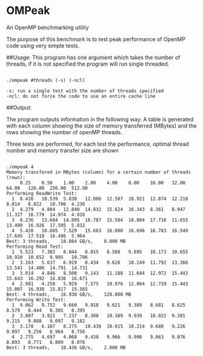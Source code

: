 OMPeak
======

An OpenMP benchmarking utility

The purpose of this benchmark is to test peak performance of OpenMP code using very simple tests. 


##Usage:
This program has one argument which takes the number of threads, if it is not specified the program will run single threaded. 

~~~

./ompeak #threads (-s) (-ncl)

-s: run a single test with the number of threads specified
-ncl: do not force the code to use an entire cache line

~~~

##Output:

The program outputs information in the following way:
A table is generated with each column showing the size of memory transferred (MBytes) and the rows showing the number of openMP threads.

Three tests are performed, for each test the performance, optimal thread number and memory transfer size are shown

~~~

./ompeak 4
Memory transfered in MBytes (column) for a certain number of threads (rows): 
   	 0.25	 0.50	 1.00	 2.00	 4.00	 8.00	 16.00	 32.00	 64.00	 128.00	 256.00	 512.00	
Performing ReadWrite Test: 
  1	 8.416	 10.539	 5.838	 12.006	 12.587	 10.921	 12.874	 12.218	 8.814	 8.822	 10.706	 4.236	
  2	 4.279	 4.804	 12.840	 14.832	 15.624	 16.343	 8.361	 8.947	 11.327	 16.779	 14.974	 4.916	
  3	 8.236	 13.684	 14.805	 16.787	 15.584	 18.084	 17.716	 11.655	 13.499	 16.926	 17.505	 5.832	
  4	 5.428	 10.685	 7.529	 15.663	 16.600	 16.696	 16.783	 16.549	 17.645	 17.518	 16.486	 5.964	
Best: 3 threads, 	18.084 GB/s, 	8.000 MB 
Performing Read Test: 
  1	 5.523	 7.302	 8.044	 8.015	 8.508	 9.695	 10.173	 10.655	 10.910	 10.652	 9.995	 10.706	
  2	 3.163	 5.637	 6.919	 8.434	 9.628	 10.249	 11.792	 13.366	 13.541	 14.488	 14.791	 14.731	
  3	 3.014	 4.846	 8.500	 9.143	 11.188	 11.644	 12.972	 15.443	 15.643	 16.292	 16.836	 16.671	
  4	 2.981	 4.250	 5.929	 7.575	 10.976	 12.064	 12.739	 15.443	 15.007	 16.938	 15.817	 15.565	
Best: 4 threads, 	16.938 GB/s, 	128.000 MB 
Performing Write Test: 
  1	 9.062	 9.752	 9.660	 9.918	 9.621	 9.389	 8.681	 8.625	 8.579	 8.444	 8.305	 8.395	
  2	 3.807	 3.821	 7.237	 8.308	 10.389	 9.939	 10.022	 9.301	 9.215	 9.088	 9.097	 9.182	
  3	 3.170	 6.187	 8.275	 10.436	 10.015	 10.214	 9.680	 9.226	 9.097	 9.256	 8.964	 8.756	
  4	 2.775	 4.697	 4.068	 9.438	 9.966	 9.990	 9.063	 9.076	 8.893	 8.771	 8.809	 8.076	
Best: 3 threads, 	10.436 GB/s, 	2.000 MB

~~~
